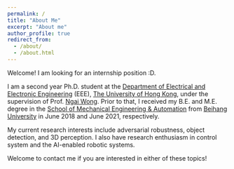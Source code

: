 ```yaml
---
permalink: /
title: "About Me"
excerpt: "About me"
author_profile: true
redirect_from: 
  - /about/
  - /about.html
---
```

Welcome! I am looking for an internship position :D.

I am a second year Ph.D. student at the [Department of Electrical and Electronic Engineering](https://www.eee.hku.hk/) (EEE), [The University of Hong Kong](https://www.hku.hk/), under the supervision of Prof. [Ngai Wong](https://www.eee.hku.hk/~nwong/). Prior to that, I received my B.E. and M.E. degree in the [School of Mechanical Engineering & Automation](http://www.me.buaa.edu.cn/) from [Beihang University](http://www.buaa.edu.cn/) in June 2018 and June 2021, respectively.

My current research interests include adversarial robustness, object detection, and 3D perception. I also have research enthusiasm in control system and the AI-enabled robotic systems. 

Welcome to contact me if you are interested in either of these topics!
